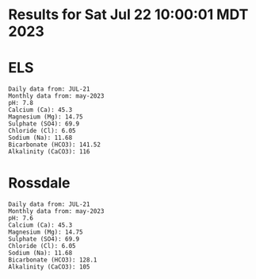 # Results for Sat Jul 22 10:00:01 MDT 2023
# ELS
```
Daily data from: JUL-21
Monthly data from: may-2023
pH: 7.8
Calcium (Ca): 45.3
Magnesium (Mg): 14.75
Sulphate (SO4): 69.9
Chloride (Cl): 6.05
Sodium (Na): 11.68
Bicarbonate (HCO3): 141.52
Alkalinity (CaCO3): 116
```
# Rossdale
```
Daily data from: JUL-21
Monthly data from: may-2023
pH: 7.6
Calcium (Ca): 45.3
Magnesium (Mg): 14.75
Sulphate (SO4): 69.9
Chloride (Cl): 6.05
Sodium (Na): 11.68
Bicarbonate (HCO3): 128.1
Alkalinity (CaCO3): 105
```

